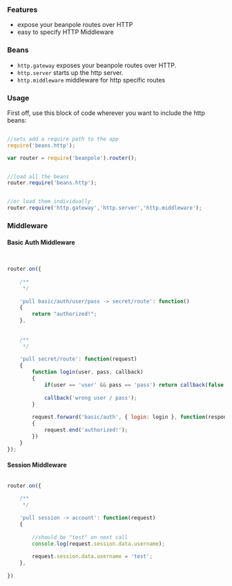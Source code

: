 

### Features

- expose your beanpole routes over HTTP
- easy to specify HTTP Middleware


### Beans

- `http.gateway` exposes your beanpole routes over HTTP.
- `http.server` starts up the http server.
- `http.middleware` middleware for http specific routes



### Usage

First off, use this block of code wherever you want to include the http beans:

```javascript

//sets add a require path to the app
require('beans.http');

var router = require('beanpole').router();


//load all the beans
router.require('beans.http');


//or load them individually
router.require('http.gateway','http.server','http.middleware');


```


### Middleware


#### Basic Auth Middleware


```javascript


router.on({
	
	/**
	 */
	
	'pull basic/auth/user/pass -> secret/route': function()
	{
		return "authorized!";
	},
	
	
	/**
	 */
	
	'pull secret/route': function(request)
	{
		function login(user, pass, callback)
		{
			if(user == 'user' && pass == 'pass') return callback(false, { user: 'user' });
			
			callback('wrong user / pass');
		}
		
		request.forward('basic/auth', { login: login }, function(response)
		{
			request.end('authorized!');
		})
	}
});

```

#### Session Middleware

```javascript

router.on({
	
	/**
	 */
	
	'pull session -> account': function(request)
	{
		
		//should be "test" on next call
		console.log(request.session.data.username);
		
		request.session.data.username = 'test';
	},
	
})

```






